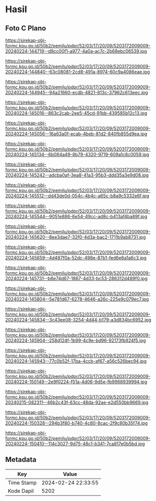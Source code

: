 # Hasil

## Foto C Plano

https://sirekap-obj-formc.kpu.go.id/50b2/pemilu/pdpr/52/03/17/20/09/5203172009009-20240224-144719--d8cc00f1-a977-4a0a-ac7c-2b68ebc06539.jpg

https://sirekap-obj-formc.kpu.go.id/50b2/pemilu/pdpr/52/03/17/20/09/5203172009009-20240224-144840--63c08081-2cd8-491a-8974-60c9a4086eae.jpg

https://sirekap-obj-formc.kpu.go.id/50b2/pemilu/pdpr/52/03/17/20/09/5203172009009-20240224-144945--94a21660-ecdb-4821-813c-37962c613eec.jpg

https://sirekap-obj-formc.kpu.go.id/50b2/pemilu/pdpr/52/03/17/20/09/5203172009009-20240224-145016--863c2cab-2ee5-45cd-91bb-439585b12c13.jpg

https://sirekap-obj-formc.kpu.go.id/50b2/pemilu/pdpr/52/03/17/20/09/5203172009009-20240224-145056--16a63a0f-ecab-4beb-81d2-840fb855d9ea.jpg

https://sirekap-obj-formc.kpu.go.id/50b2/pemilu/pdpr/52/03/17/20/09/5203172009009-20240224-145134--6b084a49-8b79-4320-9719-609a1c8c0059.jpg

https://sirekap-obj-formc.kpu.go.id/50b2/pemilu/pdpr/52/03/17/20/09/5203172009009-20240224-145242--adcba0af-3ea8-41a3-95b3-ddd35a3e9d08.jpg

https://sirekap-obj-formc.kpu.go.id/50b2/pemilu/pdpr/52/03/17/20/09/5203172009009-20240224-145512--dd43de0d-054c-4b4c-a65c-b8a9c5332e6f.jpg

https://sirekap-obj-formc.kpu.go.id/50b2/pemilu/pdpr/52/03/17/20/09/5203172009009-20240224-145544--9051e886-6e54-49cc-ad8c-b413af4ba69f.jpg

https://sirekap-obj-formc.kpu.go.id/50b2/pemilu/pdpr/52/03/17/20/09/5203172009009-20240224-145620--8ee3dae7-32f0-4d3a-bac2-1711b9ab8731.jpg

https://sirekap-obj-formc.kpu.go.id/50b2/pemilu/pdpr/52/03/17/20/09/5203172009009-20240224-145659--4d487f0a-52dc-498e-87b1-fed6e6a1a6c3.jpg

https://sirekap-obj-formc.kpu.go.id/50b2/pemilu/pdpr/52/03/17/20/09/5203172009009-20240224-145731--b6e74d67-1867-4d33-bc53-286312d489f0.jpg

https://sirekap-obj-formc.kpu.go.id/50b2/pemilu/pdpr/52/03/17/20/09/5203172009009-20240224-145804--5e781d67-6278-4646-a26c-225e9c079ec7.jpg

https://sirekap-obj-formc.kpu.go.id/50b2/pemilu/pdpr/52/03/17/20/09/5203172009009-20240224-145834--3c43ee08-3254-4d44-b179-a3d834bc6952.jpg

https://sirekap-obj-formc.kpu.go.id/50b2/pemilu/pdpr/52/03/17/20/09/5203172009009-20240224-145904--258d124f-1b99-4c9e-bd96-92173fb924f5.jpg

https://sirekap-obj-formc.kpu.go.id/50b2/pemilu/pdpr/52/03/17/20/09/5203172009009-20240224-145943--77c0b52f-17ba-4ccb-af67-a56c526bec94.jpg

https://sirekap-obj-formc.kpu.go.id/50b2/pemilu/pdpr/52/03/17/20/09/5203172009009-20240224-150149--2e9f0224-f51a-4d06-9d5e-fb9968939994.jpg

https://sirekap-obj-formc.kpu.go.id/50b2/pemilu/pdpr/52/03/17/20/09/5203172009009-20240215-082311--46b2c43f-63cc-48da-92ae-e2d550bb9669.jpg

https://sirekap-obj-formc.kpu.go.id/50b2/pemilu/pdpr/52/03/17/20/09/5203172009009-20240224-150328--294b3f80-b740-4c80-8cac-2f9c80b35f74.jpg

https://sirekap-obj-formc.kpu.go.id/50b2/pemilu/pdpr/52/03/17/20/09/5203172009009-20240224-150410--114c3027-9d75-48c1-b341-7ca817e0b5bd.jpg


## Metadata

| Key        | Value               |
| ---------- | ------------------- |
| Time Stamp | 2024-02-24 22:33:55 |
| Kode Dapil | 5202                |



